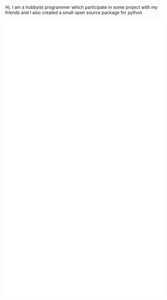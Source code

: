 Hi, I am a hobbyist programmer which participate in some project with my friends and I also created a small open source package for python


![Metrics](https://github.com/i-am-unknown-81514525/i-am-unknown-81514525/blob/main/github-metrics.svg)

<!--
**i-am-unknown-81514525/i-am-unknown-81514525** is a ✨ _special_ ✨ repository because its `README.md` (this file) appears on your GitHub profile.

Here are some ideas to get you started:

- 🔭 I’m currently working on ...
- 🌱 I’m currently learning ...
- 👯 I’m looking to collaborate on ...
- 🤔 I’m looking for help with ...
- 💬 Ask me about ...
- 📫 How to reach me: ...
- 😄 Pronouns: ...
- ⚡ Fun fact: ...
-->
